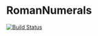 # RomanNumerals

[![Build Status](https://travis-ci.org/anthonyclays/RomanNumerals.jl.svg?branch=master)](https://travis-ci.org/anthonyclays/RomanNumerals.jl)

